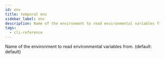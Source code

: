 ```yaml
---
id: env
title: temporal env
sidebar_label: env
description: Name of the environment to read environmental variables from.
tags:
  - cli-reference
---
```


Name of the environment to read environmental variables from. (default: default)
